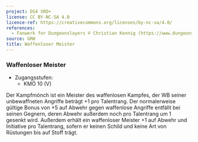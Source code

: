 ```yaml
---
project: DS4 SRD+
license: CC BY-NC-SA 4.0
licence-ref: https://creativecommons.org/licenses/by-nc-sa/4.0/
references: 
  - Fanwerk for Dungeonslayers © Christian Kennig (https://www.dungeonslayers.net/)
source: GRW
title: Waffenloser Meister
---
```


### Waffenloser Meister

- Zugangsstufen:
  - KMÖ 10 (V)

Der Kampfmönch ist ein Meister des waffenlosen Kampfes, der WB seiner unbewaffneten Angriffe beträgt +1 pro Talentrang. Der normalerweise gültige Bonus von +5 auf Abwehr gegen waffenlose Angriffe entfällt bei seinen Gegnern, deren Abwehr außerdem noch pro Talentrang um 1 gesenkt wird. Außerdem erhält ein waffenloser Meister +1 auf Abwehr und Initiative pro Talentrang, sofern er keinen Schild und keine Art von Rüstungen bis auf Stoff trägt.

